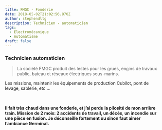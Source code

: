 ```yaml
---
title: FMGC - Fonderie
date: 2018-05-02T21:02:56.870Z
author: stephendltg
description: Technicien - automaticien
tags:
  - Électromécanique
  - Automatisme
draft: false
---
```

### Technicien automaticien

> La société FMGC produit des lestes pour les grues, engins de travaux public, bateau et réseaux électriques sous-marins.

Les missions, maintenir les équipements de production Cubilot, pont de levage, sablerie, etc …

\
\
**Il fait très chaud dans une fonderie, et j’ai perdu la pilosité de mon arrière train. Mission de 2 mois: 2 accidents de travail, un décès, un incendie sur une pièce en fusion. Je déconseille fortement ou sinon faut aimer l’ambiance Germinal.**